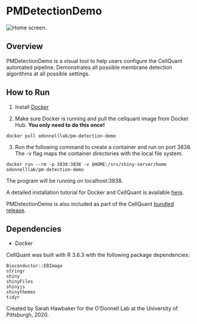 # PMDetectionDemo

![Home screen.](../assets/pm-mixed.png)

## Overview
PMDetectionDemo is a visual tool to help users configure the CellQuant automated pipeline.  Demonstrates all possible membrane detection algorithms at all possible settings. 

## How to Run

1.  Install [Docker](https://www.docker.com/products/docker-desktop)

2.  Make sure Docker is running and pull the cellquant image from Docker Hub.  **You only need to do this once!**

`docker pull odonnelllab/pm-detection-demo`

3.  Run the following command to create a container and run on port 3838.  The -v flag maps the container directories with the local file system.

`docker run --rm -p 3838:3838 -v $HOME:/srv/shiny-server/home odonnelllab/pm-detection-demo`

The program will be running on localhost:3838.

A detailed installation tutorial for Docker and CellQuant is available [here](Tutorial/CellQuant-Installation-Instructions.pdf).


PMDetectionDemo is also included as part of the CellQuant [bundled release](https://github.com/sah129/CellQuant/releases/tag/v0.8-alpha).


## Dependencies
* Docker

CellQuant was built with R 3.6.3 with the following package dependencies: 
```
Bioconductor::EBImage
stringr
shiny
shinyFiles
shinyjs
shinythemes
tidyr
```
 
Created by Sarah Hawbaker for the O'Donnell Lab at the University of Pittsburgh, 2020.

